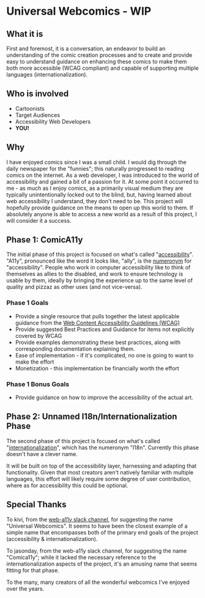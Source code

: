 # Universal Webcomics - WIP

<article markdown="1" aria-labelledby="what-it-is">

## What it is
First and foremost, it is a conversation, an endeavor to build an understanding of the comic creation processes and to create and provide easy to understand guidance on enhancing these comics to make them both more accessible (WCAG compliant) and capable of supporting multiple languages (internationalization).

</article>

## Who is involved
<ul aria-labelledby="who-is-involved">
  <li>Cartoonists</li>
  <li>Target Audiences</li>
  <li>Accessibility Web Developers</li>
  <li><strong>YOU!</strong></li>
</ul>

<article markdown="1" aria-labelledby="why">

## Why
I have enjoyed comics since I was a small child. I would dig through the daily newspaper for the "funnies"; this naturally progressed to reading comics on the internet. As a web developer, I was introduced to the world of accessibility and gained a bit of a passion for it. At some point it occurred to me - as much as I enjoy comics, as a primarily visual medium they are typically unintentionally locked out to the blind, but, having learned about web accessibility I understand, they don't need to be. This project will hopefully provide guidance on the means to open up this world to them. If absolutely anyone is able to access a new world as a result of this project, I will consider it a success.

</article>

<article markdown="1" aria-labelledby="phase-1-comica11y">

## Phase 1: ComicA11y
The initial phase of this project is focused on what's called "[accessibility](https://en.wikipedia.org/wiki/Computer_accessibility)". "A11y", pronounced like the word it looks like, "ally", is the [numeronym](https://en.wikipedia.org/wiki/Numeronym) for "accessibility". People who work in computer accessibility like to think of themselves as allies to the disabled, and work to ensure technology is usable by them, ideally by bringing the experience up to the same level of quality and pizzaz as other uses (and not vice-versa).

### Phase 1 Goals
<ul aria-labelledby="phase-1-goals">
  <li>Provide a single resource that pulls together the latest applicable guidance from the <a href="https://www.w3.org/WAI/standards-guidelines/wcag/">Web Content Accessibility Guidelines (WCAG)</a>
  </li>
  <li>Provide suggested Best Practices and Guidance for items not explicitly covered by WCAG</li>
  <li>Provide examples demonstrating these best practices, along with corresponding documentation explaining them.</li>
  <li>Ease of implementation - if it's complicated, no one is going to want to make the effort</li>
  <li>Monetization - this implementation be financially worth the effort</li>
</ul>

### Phase 1 Bonus Goals
<ul aria-labelledby="phase-1-bonus-goals">
  <li>Provide guidance on how to improve the accessibility of the actual art.</li>
</ul>

</article>

<article markdown="1" aria-labelledby="phase-2-unnamed-i18ninternationalization-phase">

## Phase 2: Unnamed I18n/Internationalization Phase
The second phase of this project is focused on what's called "[internationalization](https://en.wikipedia.org/wiki/Internationalization_and_localization)", which has the numeronym "I18n". Currently this phase doesn't have a clever name.

It will be built on top of the accessibility layer, harnessing and adapting that functionality. Given that most creators aren't natively familiar with multiple languages, this effort will likely require some degree of user contribution, where as for accessibility this could be optional.

</article>

<article markdown="1" aria-labelledby="special-thanks">

## Special Thanks
To kivi, from the [web-a11y slack channel](https://web-a11y.herokuapp.com/), for suggesting the name "Universal Webcomics". It seems to have been the closest example of a simple name that encompasses both of the primary end goals of the project (accessibility & internationalization). 

To jasonday, from the web-a11y slack channel, for suggesting the name "Comica11y"; while it lacked the necessary reference to the internationalization aspects of the project, it's an amusing name that seems fitting for that phase.

To the many, many creators of all the wonderful webcomics I've enjoyed over the years.

</article>
